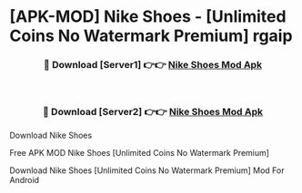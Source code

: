 # [APK-MOD] Nike  Shoes - [Unlimited Coins No Watermark Premium] rgaip



<div align="center">
<h3>🔴 Download [Server1] 👉👉 <a href="https://momento.my/?title=Nike__Shoes">Nike  Shoes Mod Apk</a></h3><br>

<h3>🔴 Download [Server2] 👉👉 <a href="https://momento.my/?title=Nike__Shoes">Nike  Shoes Mod Apk</a></h3>
</div>



Download Nike  Shoes 

Free APK MOD Nike  Shoes [Unlimited Coins No Watermark Premium]

Download Nike  Shoes [Unlimited Coins No Watermark Premium] Mod For Android
